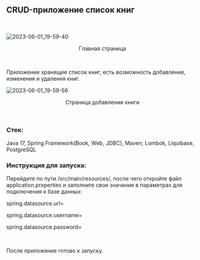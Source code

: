 ## CRUD-приложение список книг
<br>

![2023-06-01_19-59-40](https://github.com/ApT3rn/crud-library/assets/96689510/4c97cdc5-6447-48ab-858e-1c406c6f55e1)
<p align=center>Главная страница</p>
<br>

Приложение хранящее список книг, есть возможность добавления, изменения и удаления книг.
<br>

![2023-06-01_19-59-56](https://github.com/ApT3rn/crud-library/assets/96689510/627cb48b-4613-4deb-82c4-ea7d6a08ff6f)
<p align=center>Страница добавления книги</p>
<br>

### Стек: 

Java 17, Spring Framework(Book, Web, JDBC), Maven, Lombok, Liquibase, PostgreSQL

### Инструкция для запуска:

Перейдите по пути /src/main/resources/, после чего откройте файл application.properties 
и заполните свои значения в параметрах для подключения к базе данных:

<p>spring.datasource.url=</p>
<p>spring.datasource.username=</p>
<p>spring.datasource.password=</p>

<br>

После приложение готово к запуску.
